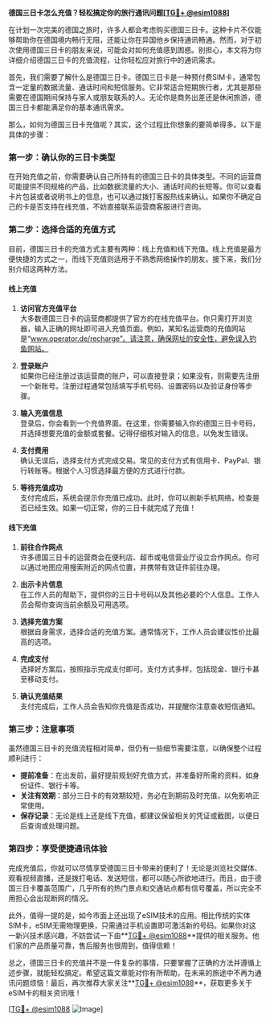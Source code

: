 **德国三日卡怎么充值？轻松搞定你的旅行通讯问题[[TG💪+ @esim1088](https://t.me/s/esim1088)]**

在计划一次完美的德国之旅时，许多人都会考虑购买德国三日卡。这种卡片不仅能够帮助你在德国境内畅行无阻，还能让你在异国他乡保持通讯畅通。然而，对于初次使用德国三日卡的朋友来说，可能会对如何充值感到困惑。别担心，本文将为你详细介绍德国三日卡的充值流程，让你轻松应对旅行中的通讯需求。

首先，我们需要了解什么是德国三日卡。德国三日卡是一种预付费SIM卡，通常包含一定量的数据流量、通话时间和短信服务。它非常适合短期旅行者，尤其是那些需要在德国期间保持与家人或朋友联系的人。无论你是商务出差还是休闲旅游，德国三日卡都能满足你的基本通讯需求。

那么，如何为德国三日卡充值呢？其实，这个过程比你想象的要简单得多。以下是具体的步骤：

### 第一步：确认你的三日卡类型

在开始充值之前，你需要确认自己所持有的德国三日卡的具体类型。不同的运营商可能提供不同规格的产品，比如数据流量的大小、通话时间的长短等。你可以查看卡片包装或者说明书上的信息，也可以通过拨打客服热线来确认。如果你不确定自己的卡是否支持在线充值，不妨直接联系运营商客服进行咨询。

### 第二步：选择合适的充值方式

目前，德国三日卡的充值方式主要有两种：线上充值和线下充值。线上充值是最方便快捷的方式之一，而线下充值则适用于不熟悉网络操作的朋友。接下来，我们分别介绍这两种方法。

#### 线上充值

1. **访问官方充值平台**  
   大多数德国三日卡的运营商都提供了官方的在线充值平台。你只需打开浏览器，输入正确的网址即可进入充值页面。例如，某知名运营商的充值网站是“www.operator.de/recharge”。请注意，确保网址的安全性，避免误入钓鱼网站。

2. **登录账户**  
   如果你已经注册过该运营商的账户，可以直接登录；如果没有，则需要先注册一个新账号。注册过程通常包括填写手机号码、设置密码以及验证身份等步骤。

3. **输入充值信息**  
   登录后，你会看到一个充值界面。在这里，你需要输入你的德国三日卡号码，并选择想要充值的金额或套餐。记得仔细核对输入的信息，以免发生错误。

4. **支付费用**  
   确认无误后，选择支付方式完成交易。常见的支付方式有信用卡、PayPal、银行转账等。根据个人习惯选择最方便的方式进行付款。

5. **等待充值成功**  
   支付完成后，系统会提示你充值已成功。此时，你可以刷新手机网络，检查是否已经生效。如果一切正常，你的三日卡就完成了充值！

#### 线下充值

1. **前往合作网点**  
   许多德国三日卡的运营商会在便利店、超市或电信营业厅设立合作网点。你可以通过地图应用搜索附近的网点位置，并携带有效证件前往办理。

2. **出示卡片信息**  
   在工作人员的帮助下，提供你的三日卡号码以及其他必要的个人信息。工作人员会帮你查询当前余额及可用选项。

3. **选择充值方案**  
   根据自身需求，选择合适的充值方案。通常情况下，工作人员会建议性价比最高的选项。

4. **完成支付**  
   选择好方案后，按照指示完成支付即可。支付方式多样，包括现金、银行卡甚至移动支付。

5. **确认充值结果**  
   支付完成后，工作人员会告知你充值是否成功，并提醒你注意查收短信通知。

### 第三步：注意事项

虽然德国三日卡的充值流程相对简单，但仍有一些细节需要注意，以确保整个过程顺利进行：

- **提前准备**：在出发前，最好提前规划好充值方式，并准备好所需的资料，如身份证件、银行卡等。
- **关注有效期**：部分三日卡的有效期较短，务必在到期前及时充值，以免影响正常使用。
- **保存记录**：无论是线上还是线下充值，都建议保留相关的凭证或截图，以便日后查询或处理问题。

### 第四步：享受便捷通讯体验

完成充值后，你就可以尽情享受德国三日卡带来的便利了！无论是浏览社交媒体、观看视频直播，还是拨打电话、发送短信，都可以随心所欲地进行。而且，由于德国三日卡覆盖范围广，几乎所有的热门景点和交通站点都有信号覆盖，所以完全不用担心会出现断网的情况。

此外，值得一提的是，如今市面上还出现了eSIM技术的应用。相比传统的实体SIM卡，eSIM无需物理更换，只需通过手机设置即可激活新的号码。如果你对这一新兴技术感兴趣，不妨尝试一下由**[TG💪+ @esim1088](https://t.me/s/esim1088)**提供的相关服务。他们家的产品质量可靠，售后服务也很周到，值得信赖！

总之，德国三日卡的充值并不是一件复杂的事情，只要掌握了正确的方法并遵循上述步骤，就能轻松搞定。希望这篇文章能对你有所帮助，在未来的旅途中不再为通讯问题烦恼！最后，再次推荐大家关注**[TG💪+ @esim1088](https://t.me/s/esim1088)**，获取更多关于eSIM卡的相关资讯哦！

[[TG💪+ @esim1088](https://t.me/s/esim1088) ![Image](https://i.postimg.cc/4NQfJmqS/Snipaste-2025-05-13-00-14-12.png)]